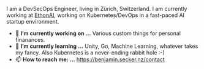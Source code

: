I am a DevSecOps Engineer, living in Zürich, Switzerland. I am currently working at [EthonAI](https://ethon.ai), working on Kubernetes/DevOps in a fast-paced AI startup environment.

- 🔭 **I’m currently working on ...** Various custom things for personal finanances.
- 🌱 **I’m currently learning ...** Unity, Go, Machine Learning, whatever takes my fancy. Also Kubernetes is a never-ending rabbit hole :-)
- 📫 **How to reach me: ...** https://benjamin.secker.nz/contact

